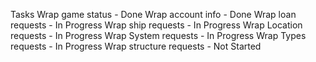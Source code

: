 Tasks
Wrap game status - Done
Wrap account info - Done
Wrap loan requests - In Progress
Wrap ship requests - In Progress
Wrap Location requests - In Progress
Wrap System requests - In Progress
Wrap Types requests - In Progress
Wrap structure requests - Not Started
